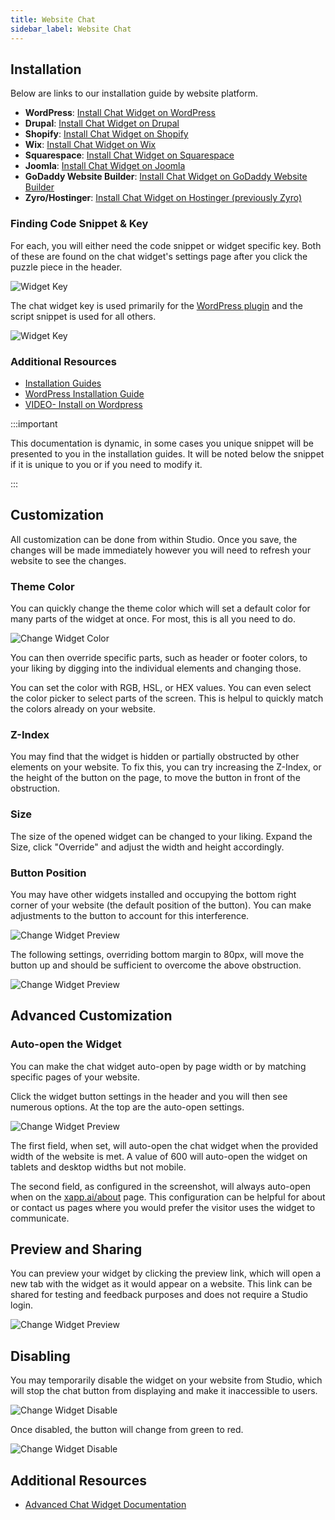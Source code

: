 ```yaml
---
title: Website Chat
sidebar_label: Website Chat
---
```


## Installation

Below are links to our installation guide by website platform.

- **WordPress**: [Install Chat Widget on WordPress](/help/install/wordpress)
- **Drupal**: [Install Chat Widget on Drupal](/help/install/drupal)
- **Shopify**: [Install Chat Widget on Shopify](/help/install/shopify)
- **Wix**: [Install Chat Widget on Wix](/help/install/wix)
- **Squarespace**: [Install Chat Widget on Squarespace](/help/install/squarespace)
- **Joomla**: [Install Chat Widget on Joomla](/help/install/joomla)
- **GoDaddy Website Builder**: [Install Chat Widget on GoDaddy Website Builder](/help/install/godaddy)
- **Zyro/Hostinger**: [Install Chat Widget on Hostinger (previously Zyro)](/help/install/zyro)

### Finding Code Snippet & Key

For each, you will either need the code snippet or widget specific key. Both of these are found on the chat widget's settings page after you click the puzzle piece in the header.

<div className="centered-image-container">
<img src="/img/channel/widget/chat-widget-installation-snippet.png" alt="Widget Key"/>
</div>

The chat widget key is used primarily for the [WordPress plugin](/help/install/wordpress) and the script snippet is used for all others.

<div className="centered-image-container">
<img src="/img/channel/widget/chat-widget-key.png" alt="Widget Key"/>
</div>

### Additional Resources

- [Installation Guides](/help/install/)
- [WordPress Installation Guide](/help/install/wordpress.md)
- [VIDEO- Install on Wordpress](https://www.youtube.com/watch?v=6x739gsVTt4&list=PLj26gRljku8BiAVezV9wNvyHrSeF_DRa8&index=14)

:::important

This documentation is dynamic, in some cases you unique snippet will be presented to you in the installation guides. It will be noted below the snippet if it is unique to you or if you need to modify it.

:::

## Customization

All customization can be done from within Studio. Once you save, the changes will be made immediately however you will need to refresh your website to see the changes.

### Theme Color

You can quickly change the theme color which will set a default color for many parts of the widget at once. For most, this is all you need to do.

   <div className="centered-image-container">
   <img src="/img/channel/widget/chat-widget-change-color.gif" alt="Change Widget Color"/>
   </div>

You can then override specific parts, such as header or footer colors, to your liking by digging into the individual elements and changing those.

You can set the color with RGB, HSL, or HEX values. You can even select the color picker to select parts of the screen. This is helpul to quickly match the colors already on your website.

### Z-Index

You may find that the widget is hidden or partially obstructed by other elements on your website. To fix this, you can try increasing the Z-Index, or the height of the button on the page, to move the button in front of the obstruction.

### Size

The size of the opened widget can be changed to your liking. Expand the Size, click "Override" and adjust the width and height accordingly.

### Button Position

You may have other widgets installed and occupying the bottom right corner of your website (the default position of the button). You can make adjustments to the button to account for this interference.

   <div className="centered-image-container">
   <img src="/img/channel/widget/widget-button-overlap.png" alt="Change Widget Preview"/>
   </div>

The following settings, overriding bottom margin to 80px, will move the button up and should be sufficient to overcome the above obstruction.

   <div className="centered-image-container">
   <img src="/img/channel/widget/chat-widget-adjust-button-position.png" alt="Change Widget Preview"/>
   </div>

## Advanced Customization

### Auto-open the Widget

You can make the chat widget auto-open by page width or by matching specific pages of your website.

Click the widget button settings in the header and you will then see numerous options. At the top are the auto-open settings.

   <div className="centered-image-container">
   <img src="/img/channel/widget/chat-widget-auto-open-settings.png" alt="Change Widget Preview"/>
   </div>

The first field, when set, will auto-open the chat widget when the provided width of the website is met. A value of 600 will auto-open the widget on tablets and desktop widths but not mobile.

The second field, as configured in the screenshot, will always auto-open when on the [xapp.ai/about](https://xapp.ai/about) page. This configuration can be helpful for about or contact us pages where you would prefer the visitor uses the widget to communicate.

## Preview and Sharing

You can preview your widget by clicking the preview link, which will open a new tab with the widget as it would appear on a website. This link can be shared for testing and feedback purposes and does not require a Studio login.

   <div className="centered-image-container">
   <img src="/img/channel/widget/chat-widget-preview-link.png" alt="Change Widget Preview"/>
   </div>

## Disabling

You may temporarily disable the widget on your website from Studio, which will stop the chat button from displaying and make it inaccessible to users.

   <div className="centered-image-container">
   <img src="/img/channel/widget/chat-widget-disable.png" alt="Change Widget Disable"/>
   </div>

Once disabled, the button will change from green to red.

   <div className="centered-image-container">
   <img src="/img/disable-the-widget.gif" alt="Change Widget Disable"/>
   </div>

## Additional Resources

- [Advanced Chat Widget Documentation](/docs/channels/channel-chat-widget)
